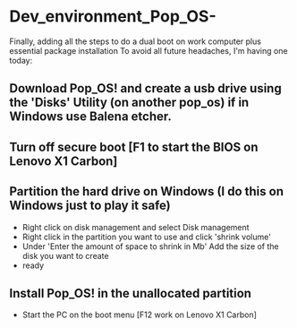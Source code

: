 # Dev_environment_Pop_OS-
Finally, adding all the steps to do a dual boot on work computer plus essential package installation
To avoid all future headaches, I'm having one today:

## Download Pop_OS! and create a usb drive using the 'Disks' Utility (on another pop_os) if in Windows use Balena etcher.

## Turn off secure boot [F1 to start the BIOS on Lenovo X1 Carbon]

## Partition the hard drive on Windows (I do this on Windows just to play it safe)
  - Right click on disk management and select Disk management
  - Right click in the partition you want to use and click 'shrink volume'
  - Under 'Enter the amount of space to shrink in Mb' Add the size of the disk you want to create
  - ready
  
## Install Pop_OS! in the unallocated partition
  - Start the PC on the boot menu [F12 work on Lenovo X1 Carbon]
